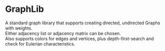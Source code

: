 # GraphLib
A standard graph library that supports creating directed, undirected Graphs with weights. <br>
Either adjacency list or adjacency matrix can be chosen. <br>
Also supports colors for edges and vertices, plus depth-first-search and check for Eulerian characteristics.
